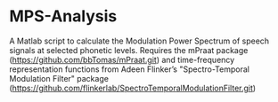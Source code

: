 # MPS-Analysis
A Matlab script to calculate the Modulation Power Spectrum of speech signals at selected phonetic levels. Requires the mPraat package (https://github.com/bbTomas/mPraat.git) and time-frequency representation functions from Adeen Flinker’s "Spectro-Temporal Modulation Filter" package (https://github.com/flinkerlab/SpectroTemporalModulationFilter.git) 
